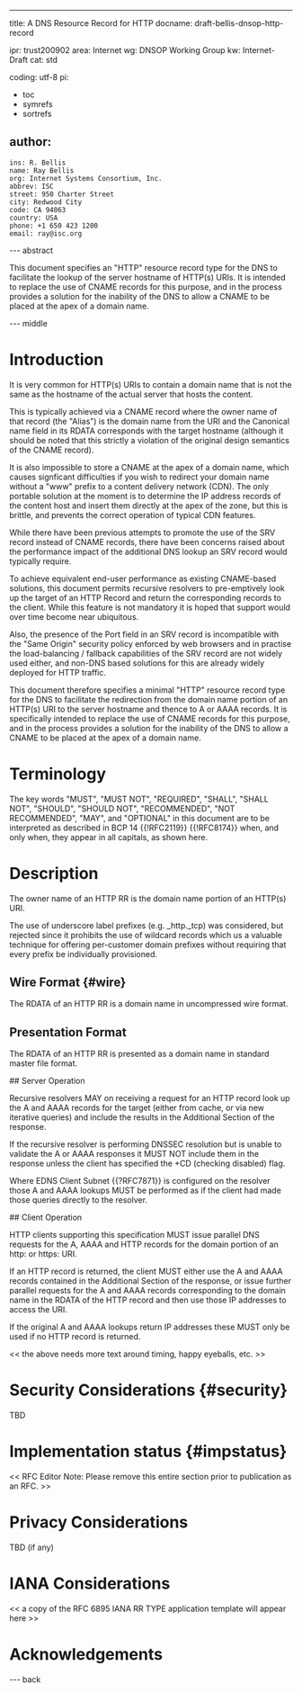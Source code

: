 ---
title: A DNS Resource Record for HTTP
docname: draft-bellis-dnsop-http-record

ipr: trust200902
area: Internet
wg: DNSOP Working Group
kw: Internet-Draft
cat: std

coding: utf-8
pi:
  - toc
  - symrefs
  - sortrefs

author:
  -
    ins: R. Bellis
    name: Ray Bellis
    org: Internet Systems Consortium, Inc.
    abbrev: ISC
    street: 950 Charter Street
    city: Redwood City
    code: CA 94063
    country: USA
    phone: +1 650 423 1200
    email: ray@isc.org

--- abstract

This document specifies an "HTTP" resource record type for the DNS to
facilitate the lookup of the server hostname of HTTP(s) URIs.  It is
intended to replace the use of CNAME records for this purpose, and in
the process provides a solution for the inability of the DNS to allow a
CNAME to be placed at the apex of a domain name.

--- middle

# Introduction

It is very common for HTTP(s) URIs to contain a domain name that is not
the same as the hostname of the actual server that hosts the content.

This is typically achieved via a CNAME record where the owner name of
that record (the "Alias") is the domain name from the URI and the
Canonical name field in its RDATA corresponds with the target hostname
(although it should be noted that this strictly a violation of the
original design semantics of the CNAME record).

It is also impossible to store a CNAME at the apex of a domain name,
which causes signficant difficulties if you wish to redirect your domain
name without a "www" prefix to a content delivery network (CDN).  The
only portable solution at the moment is to determine the IP address
records of the content host and insert them directly at the apex of the
zone, but this is brittle, and prevents the correct operation of typical
CDN features.

While there have been previous attempts to promote the use of the SRV
record instead of CNAME records, there have been concerns raised about
the performance impact of the additional DNS lookup an SRV record
would typically require.

To achieve equivalent end-user performance as existing CNAME-based
solutions, this document permits recursive resolvers to pre-emptively
look up the target of an HTTP Record and return the corresponding
records to the client.  While this feature is not mandatory it is hoped
that support would over time become near ubiquitous.

Also, the presence of the Port field in an SRV record is incompatible
with the "Same Origin" security policy enforced by web browsers and in
practise the load-balancing / fallback capabilities of the SRV record
are not widely used either, and non-DNS based solutions for this are
already widely deployed for HTTP traffic.

This document therefore specifies a minimal "HTTP" resource record type
for the DNS to facilitate the redirection from the domain name portion
of an HTTP(s) URI to the server hostname and thence to A or AAAA
records.  It is specifically intended to replace the use of CNAME
records for this purpose, and in the process provides a solution for the
inability of the DNS to allow a CNAME to be placed at the apex of a
domain name.

# Terminology

The key words "MUST", "MUST NOT", "REQUIRED", "SHALL", "SHALL NOT",
"SHOULD", "SHOULD NOT", "RECOMMENDED", "NOT RECOMMENDED", "MAY", and
"OPTIONAL" in this document are to be interpreted as described in BCP 14
{{!RFC2119}} {{!RFC8174}} when, and only when, they appear in all
capitals, as shown here.

# Description

The owner name of an HTTP RR is the domain name portion of an HTTP(s) URI.

The use of underscore label prefixes (e.g. _http._tcp) was considered,
but rejected since it prohibits the use of wildcard records which us a
valuable technique for offering per-customer domain prefixes without
requiring that every prefix be individually provisioned.

## Wire Format {#wire}

The RDATA of an HTTP RR is a domain name in uncompressed wire format.

## Presentation Format

The RDATA of an HTTP RR is presented as a domain name in standard
master file format.

## Server Operation

Recursive resolvers MAY on receiving a request for an HTTP record look
up the A and AAAA records for the target (either from cache, or via new
iterative queries) and include the results in the Additional Section of
the response.

If the recursive resolver is performing DNSSEC resolution but is unable
to validate the A or AAAA responses it MUST NOT include them in the
response unless the client has specified the +CD (checking disabled)
flag.

Where EDNS Client Subnet {{?RFC7871}} is configured on the resolver those
A and AAAA lookups MUST be performed as if the client had made those
queries directly to the resolver.

## Client Operation

HTTP clients supporting this specification MUST issue parallel DNS
requests for the A, AAAA and HTTP records for the domain portion of an
http: or https: URI.

If an HTTP record is returned, the client MUST either use the A and AAAA
records contained in the Additional Section of the response, or issue
further parallel requests for the A and AAAA records corresponding to
the domain name in the RDATA of the HTTP record and then use those
IP addresses to access the URI.

If the original A and AAAA lookups return IP addresses these MUST only
be used if no HTTP record is returned.

<< the above needs more text around timing, happy eyeballs, etc. >>

# Security Considerations {#security}

TBD

# Implementation status {#impstatus}

<< RFC Editor Note: Please remove this entire section prior to
publication as an RFC. >>

# Privacy Considerations

TBD (if any)

# IANA Considerations

<< a copy of the RFC 6895 IANA RR TYPE application template will appear
here >>

# Acknowledgements

--- back
